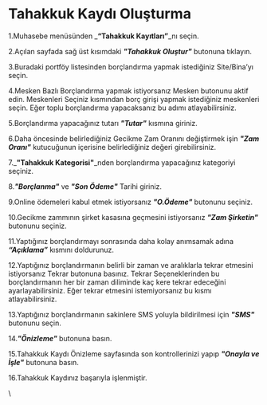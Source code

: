 # Tahakkuk Kaydı Oluşturma

1.Muhasebe menüsünden _**“Tahakkuk Kayıtları”**_nı seçin.

2.Açılan sayfada sağ üst kısımdaki _**"Tahakkuk Oluştur"**_ butonuna tıklayın.

3.Buradaki portföy listesinden borçlandırma yapmak istediğiniz Site/Bina’yı seçin.

4.Mesken Bazlı Borçlandırma yapmak istiyorsanız Mesken butonunu aktif edin. Meskenleri Seçiniz kısmından borç girişi yapmak istediğiniz meskenleri seçin. Eğer toplu borçlandırma yapacaksanız bu adımı atlayabilirsiniz.

5.Borçlandırma yapacağınız tutarı _**"Tutar"**_ kısmına giriniz.

6.Daha öncesinde belirlediğiniz Gecikme Zam Oranını değiştirmek işin _**"Zam Oranı"**_ kutucuğunun içerisine belirlediğiniz değeri girebilirsiniz.

7._**"Tahakkuk Kategorisi"**_nden borçlandırma yapacağınız kategoriyi seçiniz.

8._**"Borçlanma"**_ ve _**"Son Ödeme"**_ Tarihi giriniz.

9.Online ödemeleri kabul etmek istiyorsanız _**"O.Ödeme"**_ butonunu seçiniz.

10.Gecikme zammının şirket kasasına geçmesini istiyorsanız _**"Zam Şirketin"**_ butonunu seçiniz.

11.Yaptığınız borçlandırmayı sonrasında daha kolay anımsamak adına _**“Açıklama”**_ kısmını doldurunuz.

12.Yaptığınız borçlandırmanın belirli bir zaman ve aralıklarla tekrar etmesini istiyorsanız Tekrar butonuna basınız. Tekrar Seçeneklerinden bu borçlandırmanın her bir zaman diliminde kaç kere tekrar edeceğini ayarlayabilirsiniz. Eğer tekrar etmesini istemiyorsanız bu kısmı atlayabilirsiniz.

13.Yaptığınız borçlandırmanın sakinlere SMS yoluyla bildirilmesi için _**"SMS"**_ butonunu seçin.

14._**"Önizleme"**_ butonuna basın.

15.Tahakkuk Kaydı Önizleme sayfasında son kontrollerinizi yapıp _**"Onayla ve İşle"**_ butonuna basın.

16.Tahakkuk Kaydınız başarıyla işlenmiştir.

\
